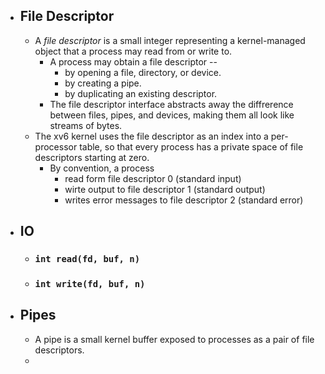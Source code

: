 - ## File Descriptor
	- A _file descriptor_ is a small integer representing a kernel-managed object that a process may read from or write to.
		- A process may obtain a file descriptor --
			- by opening a file, directory, or device.
			- by creating a pipe.
			- by duplicating an existing descriptor.
		- The file descriptor interface abstracts away the diffrerence between files, pipes, and devices, making them all look like streams of bytes.
	- The xv6 kernel uses the file descriptor as an index into a per-processor table,  so that every process has a private space of file descriptors starting at zero.
		- By convention, a process
			- read form file descriptor 0 (standard input)
			- wirte output to file descriptor 1 (standard output)
			- writes error messages to file descriptor 2 (standard error)
- ## IO
	- ### `int read(fd, buf, n)`
	- ### `int write(fd, buf, n)`
- ## Pipes
	- A pipe is a small kernel buffer exposed to processes as a pair of file descriptors.
	-